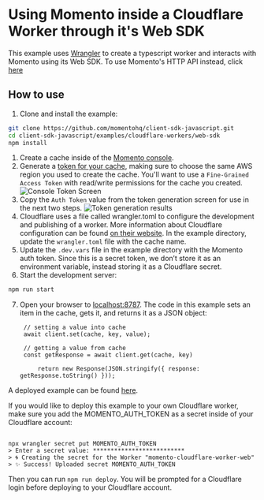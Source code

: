 # Using Momento inside a Cloudflare Worker through it's Web SDK

This example uses
[Wrangler](https://developers.cloudflare.com/workers/wrangler/) to create a
typescript worker and interacts with Momento using its Web SDK. To use Momento's HTTP API
instead, click [here](../http-api)

## How to use

1. Clone and install the example:

```bash
git clone https://github.com/momentohq/client-sdk-javascript.git
cd client-sdk-javascript/examples/cloudflare-workers/web-sdk
npm install
```

1. Create a cache inside of the [Momento console](https://console.gomomento.com/caches).
1. Generate a [token for your cache](https://console.gomomento.com/tokens), making sure to choose the same AWS region you used to create the cache. You'll want to use a `Fine-Grained Access Token` with read/write permissions for the cache you created.
   ![Console Token Screen](https://assets.website-files.com/628fadb065a50abf13a11485/64b97cb50a7e1d8d752ae539_3fU8mYh6gAhMwUYzrLOEiEXQc-KO79zANMtiH141Js2tZydZ7sFxZtr5TWLcC3OzFJTIEMZQOkLtWtBOOTEOEXmpinv1Ah3AC_LdkovI3FU7iUGY_N35cB0op1PXTNHAW0kZ-9wZ6qrCol5wrz_nuA.png)
1. Copy the `Auth Token` value from the token generation screen for use in the next two steps.
   ![Token generation results](https://assets.website-files.com/628fadb065a50abf13a11485/64b97cb50d9a0db6b03c40e8_JZLnsjtwN5RaGx83NX424WKmvauAuqcUD3YeWLx2LFFIwLiXHupq1XF3MOyggObfaC8LE1fQUN4b-9nDTOwGYUHugfZYqYTK92HybD2X1OsuRF-DxmJKekTWgV0SY0LzWpE9vvA0To8sGmNXkG-geQ.png)
1. Cloudflare uses a file called wrangler.toml to configure the development and publishing of a worker. More information about Cloudflare configuration can be found [on their website](https://developers.cloudflare.com/workers/wrangler/configuration/). In the example directory, update the `wrangler.toml` file with the cache name.
1. Update the `.dev.vars` file in the example directory with the Momento auth token. Since this is a secret token, we don’t store it as an environment variable, instead storing it as a Cloudflare secret.
1. Start the development server:

```bash
npm run start
```

7. Open your browser to [localhost:8787](http://localhost:8787). The code in this example sets an item in the cache, gets it, and returns it as a JSON object:
   ```
    // setting a value into cache
    await client.set(cache, key, value);

    // getting a value from cache
    const getResponse = await client.get(cache, key)

		return new Response(JSON.stringify({ response: getResponse.toString() }));
    ```

A deployed example can be found [here](https://momento-cloudflare-worker-web.pratik-37c.workers.dev/).

If you would like to deploy this example to your own Cloudflare worker, make sure you add the MOMENTO_AUTH_TOKEN as a secret inside of your Cloudflare account:

```shell

npx wrangler secret put MOMENTO_AUTH_TOKEN
> Enter a secret value: **************************
> 🌀 Creating the secret for the Worker "momento-cloudflare-worker-web"
> ✨ Success! Uploaded secret MOMENTO_AUTH_TOKEN
```

Then you can run `npm run deploy`. You will be prompted for a Cloudflare login before deploying to your Cloudflare account.
